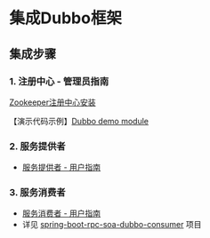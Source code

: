 # 集成Dubbo框架

## 集成步骤
### 1. 注册中心 - 管理员指南
[Zookeeper注册中心安装](http://dubbo.io/Administrator+Guide-zh.htm#AdministratorGuide-zh-Zookeeper注册中心安装)

【演示代码示例】[Dubbo demo module](https://github.com/alibaba/dubbo/tree/master/dubbo-demo)

### 2. 服务提供者
* [服务提供者 - 用户指南](http://dubbo.io/User+Guide-zh.htm#UserGuide-zh-服务提供者)

### 3. 服务消费者
* [服务消费者 - 用户指南](http://dubbo.io/User+Guide-zh.htm#UserGuide-zh-服务消费者)
* 详见 [spring-boot-rpc-soa-dubbo-consumer](https://github.com/EdwardLee03/spring-guides/spring-boot-rpc-soa-dubbo-consumer) 项目
